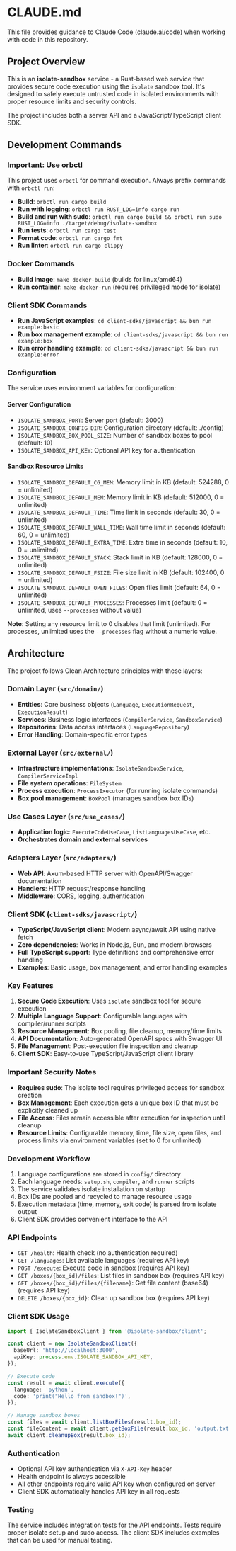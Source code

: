 # CLAUDE.md

This file provides guidance to Claude Code (claude.ai/code) when working with code in this repository.

## Project Overview

This is an **isolate-sandbox** service - a Rust-based web service that provides secure code execution using the `isolate` sandbox tool. It's designed to safely execute untrusted code in isolated environments with proper resource limits and security controls.

The project includes both a server API and a JavaScript/TypeScript client SDK.

## Development Commands

### Important: Use orbctl
This project uses `orbctl` for command execution. Always prefix commands with `orbctl run`:

- **Build**: `orbctl run cargo build`
- **Run with logging**: `orbctl run RUST_LOG=info cargo run`
- **Build and run with sudo**: `orbctl run cargo build && orbctl run sudo RUST_LOG=info ./target/debug/isolate-sandbox`
- **Run tests**: `orbctl run cargo test`
- **Format code**: `orbctl run cargo fmt`
- **Run linter**: `orbctl run cargo clippy`

### Docker Commands
- **Build image**: `make docker-build` (builds for linux/amd64)
- **Run container**: `make docker-run` (requires privileged mode for isolate)

### Client SDK Commands
- **Run JavaScript examples**: `cd client-sdks/javascript && bun run example:basic`
- **Run box management example**: `cd client-sdks/javascript && bun run example:box`
- **Run error handling example**: `cd client-sdks/javascript && bun run example:error`

### Configuration
The service uses environment variables for configuration:

#### Server Configuration
- `ISOLATE_SANDBOX_PORT`: Server port (default: 3000)
- `ISOLATE_SANDBOX_CONFIG_DIR`: Configuration directory (default: ./config)
- `ISOLATE_SANDBOX_BOX_POOL_SIZE`: Number of sandbox boxes to pool (default: 10)
- `ISOLATE_SANDBOX_API_KEY`: Optional API key for authentication

#### Sandbox Resource Limits
- `ISOLATE_SANDBOX_DEFAULT_CG_MEM`: Memory limit in KB (default: 524288, 0 = unlimited)
- `ISOLATE_SANDBOX_DEFAULT_MEM`: Memory limit in KB (default: 512000, 0 = unlimited)
- `ISOLATE_SANDBOX_DEFAULT_TIME`: Time limit in seconds (default: 30, 0 = unlimited)
- `ISOLATE_SANDBOX_DEFAULT_WALL_TIME`: Wall time limit in seconds (default: 60, 0 = unlimited)
- `ISOLATE_SANDBOX_DEFAULT_EXTRA_TIME`: Extra time in seconds (default: 10, 0 = unlimited)
- `ISOLATE_SANDBOX_DEFAULT_STACK`: Stack limit in KB (default: 128000, 0 = unlimited)
- `ISOLATE_SANDBOX_DEFAULT_FSIZE`: File size limit in KB (default: 102400, 0 = unlimited)
- `ISOLATE_SANDBOX_DEFAULT_OPEN_FILES`: Open files limit (default: 64, 0 = unlimited)
- `ISOLATE_SANDBOX_DEFAULT_PROCESSES`: Processes limit (default: 0 = unlimited, uses `--processes` without value)

**Note**: Setting any resource limit to 0 disables that limit (unlimited). For processes, unlimited uses the `--processes` flag without a numeric value.

## Architecture

The project follows Clean Architecture principles with these layers:

### Domain Layer (`src/domain/`)
- **Entities**: Core business objects (`Language`, `ExecutionRequest`, `ExecutionResult`)
- **Services**: Business logic interfaces (`CompilerService`, `SandboxService`)
- **Repositories**: Data access interfaces (`LanguageRepository`)
- **Error Handling**: Domain-specific error types

### External Layer (`src/external/`)
- **Infrastructure implementations**: `IsolateSandboxService`, `CompilerServiceImpl`
- **File system operations**: `FileSystem`
- **Process execution**: `ProcessExecutor` (for running isolate commands)
- **Box pool management**: `BoxPool` (manages sandbox box IDs)

### Use Cases Layer (`src/use_cases/`)
- **Application logic**: `ExecuteCodeUseCase`, `ListLanguagesUseCase`, etc.
- **Orchestrates domain and external services**

### Adapters Layer (`src/adapters/`)
- **Web API**: Axum-based HTTP server with OpenAPI/Swagger documentation
- **Handlers**: HTTP request/response handling
- **Middleware**: CORS, logging, authentication

### Client SDK (`client-sdks/javascript/`)
- **TypeScript/JavaScript client**: Modern async/await API using native fetch
- **Zero dependencies**: Works in Node.js, Bun, and modern browsers
- **Full TypeScript support**: Type definitions and comprehensive error handling
- **Examples**: Basic usage, box management, and error handling examples

### Key Features

1. **Secure Code Execution**: Uses `isolate` sandbox tool for secure execution
2. **Multiple Language Support**: Configurable languages with compiler/runner scripts
3. **Resource Management**: Box pooling, file cleanup, memory/time limits
4. **API Documentation**: Auto-generated OpenAPI specs with Swagger UI
5. **File Management**: Post-execution file inspection and cleanup
6. **Client SDK**: Easy-to-use TypeScript/JavaScript client library

### Important Security Notes

- **Requires sudo**: The isolate tool requires privileged access for sandbox creation
- **Box Management**: Each execution gets a unique box ID that must be explicitly cleaned up
- **File Access**: Files remain accessible after execution for inspection until cleanup
- **Resource Limits**: Configurable memory, time, file size, open files, and process limits via environment variables (set to 0 for unlimited)

### Development Workflow

1. Language configurations are stored in `config/` directory
2. Each language needs: `setup.sh`, `compiler`, and `runner` scripts
3. The service validates isolate installation on startup
4. Box IDs are pooled and recycled to manage resource usage
5. Execution metadata (time, memory, exit code) is parsed from isolate output
6. Client SDK provides convenient interface to the API

### API Endpoints

- `GET /health`: Health check (no authentication required)
- `GET /languages`: List available languages (requires API key)
- `POST /execute`: Execute code in sandbox (requires API key)
- `GET /boxes/{box_id}/files`: List files in sandbox box (requires API key)
- `GET /boxes/{box_id}/files/{filename}`: Get file content (base64) (requires API key)
- `DELETE /boxes/{box_id}`: Clean up sandbox box (requires API key)

### Client SDK Usage

```typescript
import { IsolateSandboxClient } from '@isolate-sandbox/client';

const client = new IsolateSandboxClient({
  baseUrl: 'http://localhost:3000',
  apiKey: process.env.ISOLATE_SANDBOX_API_KEY,
});

// Execute code
const result = await client.execute({
  language: 'python',
  code: 'print("Hello from sandbox!")',
});

// Manage sandbox boxes
const files = await client.listBoxFiles(result.box_id);
const fileContent = await client.getBoxFile(result.box_id, 'output.txt');
await client.cleanupBox(result.box_id);
```

### Authentication

- Optional API key authentication via `X-API-Key` header
- Health endpoint is always accessible
- All other endpoints require valid API key when configured on server
- Client SDK automatically handles API key in all requests

### Testing

The service includes integration tests for the API endpoints. Tests require proper isolate setup and sudo access. The client SDK includes examples that can be used for manual testing.